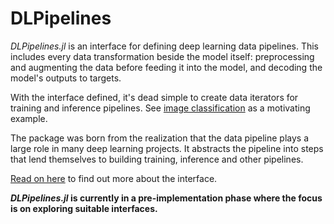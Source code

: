 # DLPipelines

*DLPipelines.jl* is an interface for defining deep learning data pipelines. This includes every data transformation beside the model itself: preprocessing and augmenting the data before feeding it into the model, and decoding the model's outputs to targets.

With the interface defined, it's dead simple to create data iterators for training and inference pipelines. See [image classification](docs/methods/imageclassification.jl) as a motivating example.

The package was born from the realization that the data pipeline plays a large role in many deep learning projects. It abstracts the pipeline into steps that lend themselves to building training, inference and other pipelines.

[Read on here](docs/introduction.md) to find out more about the interface.

***DLPipelines.jl* is currently in a pre-implementation phase where the focus is on exploring suitable interfaces.**